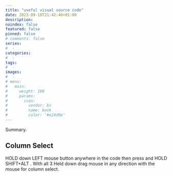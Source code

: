 ```yaml
---
title: "useful visual source code"
date: 2023-09-18T21:42:46+01:00
description:
noindex: false
featured: false
pinned: false
# comments: false
series:
#  -
categories:
#  -
tags:
#  -
images:
#  -
# menu:
#   main:
#     weight: 100
#     params:
#       icon:
#         vendor: bs
#         name: book
#         color: '#e24d0e'
---
```


Summary.

<!--more-->
## Column Select
HOLD down LEFT mouse button anywhere in the code then press and HOLD SHIFT+ALT . With all 3 Held down drag mouse in any direction with the mouse for column select.